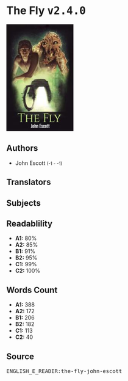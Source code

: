 # The Fly <kbd>v2.4.0</kbd>

![](./cover.medium.jpg "")

## Authors


 - John Escott <small>(-1 - -1)</small>

## Translators



## Subjects



## Readablility


 - **A1:** 80%
 - **A2:** 85%
 - **B1:** 91%
 - **B2:** 95%
 - **C1:** 99%
 - **C2:** 100%

## Words Count


 - **A1:** 388
 - **A2:** 172
 - **B1:** 206
 - **B2:** 182
 - **C1:** 113
 - **C2:** 40

## Source


<kbd>ENGLISH_E_READER:the-fly-john-escott</kbd>
